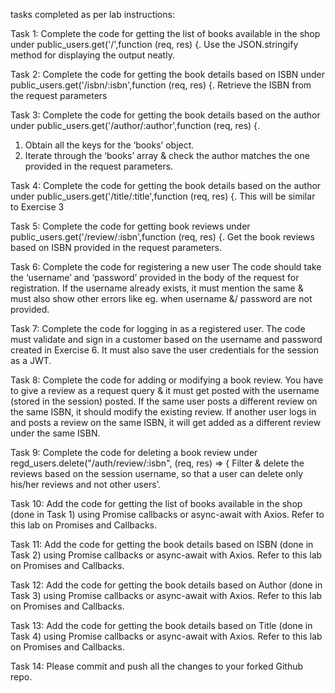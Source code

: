tasks completed as per lab instructions:

Task 1:
Complete the code for getting the list of books available in the shop under public_users.get('/',function (req, res) {.
Use the JSON.stringify method for displaying the output neatly.

Task 2:
Complete the code for getting the book details based on ISBN under public_users.get('/isbn/:isbn',function (req, res) {.
Retrieve the ISBN from the request parameters

Task 3:
Complete the code for getting the book details based on the author under public_users.get('/author/:author',function (req, res) {.
1. Obtain all the keys for the ‘books’ object.
2. Iterate through the ‘books’ array & check the author matches the one provided in the request parameters.

Task 4:
Complete the code for getting the book details based on the author under public_users.get('/title/:title',function (req, res) {.
This will be similar to Exercise 3

Task 5:
Complete the code for getting book reviews under public_users.get('/review/:isbn',function (req, res) {.
Get the book reviews based on ISBN provided in the request parameters.

Task 6:
Complete the code for registering a new user
The code should take the ‘username’ and ‘password’ provided in the body of the request for registration. If the username already exists, it must mention the same & must also show other errors like eg. when username &/ password are not provided.

Task 7:
Complete the code for logging in as a registered user.
The code must validate and sign in a customer based on the username and password created in Exercise 6. It must also save the user credentials for the session as a JWT.

Task 8:
Complete the code for adding or modifying a book review.
You have to give a review as a request query & it must get posted with the username (stored in the session) posted. If the same user posts a different review on the same ISBN, it should modify the existing review. If another user logs in and posts a review on the same ISBN, it will get added as a different review under the same ISBN.

Task 9:
Complete the code for deleting a book review under regd_users.delete("/auth/review/:isbn", (req, res) => {
Filter & delete the reviews based on the session username, so that a user can delete only his/her reviews and not other users’.

Task 10:
Add the code for getting the list of books available in the shop (done in Task 1) using Promise callbacks or async-await with Axios.
Refer to this lab on Promises and Callbacks.

Task 11:
Add the code for getting the book details based on ISBN (done in Task 2) using Promise callbacks or async-await with Axios.
Refer to this lab on Promises and Callbacks.

Task 12:
Add the code for getting the book details based on Author (done in Task 3) using Promise callbacks or async-await with Axios.
Refer to this lab on Promises and Callbacks.

Task 13:
Add the code for getting the book details based on Title (done in Task 4) using Promise callbacks or async-await with Axios.
Refer to this lab on Promises and Callbacks.

Task 14:
Please commit and push all the changes to your forked Github repo.
